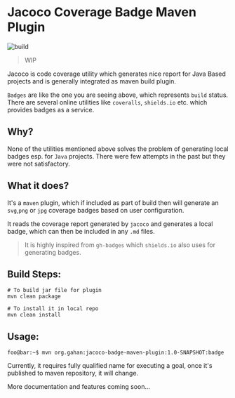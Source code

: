 # Jacoco Coverage Badge Maven Plugin

![build](https://travis-ci.org/HandOfGod94/jacoco-badge-maven-plugin.svg?branch=master)

> WIP

Jacoco is code coverage utility which generates nice report for
Java Based projects and is generally integrated as maven build plugin.

`Badges` are like the one you are seeing above, which represents `build` status.
There are several online utilities like `coveralls`, `shields.io` etc. which
provides badges as a service.

## Why?

None of the utilities mentioned above solves the problem of generating local
badges esp. for `Java` projects. There were few attempts in the past but they
were not satisfactory.

## What it does?

It's a `maven` plugin, which if included as part of build then will generate
an `svg`,`png` or `jpg` coverage badges based on user configuration.

It reads the coverage report generated by `jacoco` and generates a local badge,
which can then be included in any `.md` files.

> It is highly inspired from `gh-badges` which `shields.io` also uses for
> generating badges.

## Build Steps:
```shell
# To build jar file for plugin
mvn clean package

# To install it in local repo
mvn clean install
```

## Usage:
```console
foo@bar:~$ mvn org.gahan:jacoco-badge-maven-plugin:1.0-SNAPSHOT:badge
```

Currently, it requires fully qualified name for executing a goal, once
it's published to maven repository, it will change.

More documentation and features coming soon...
